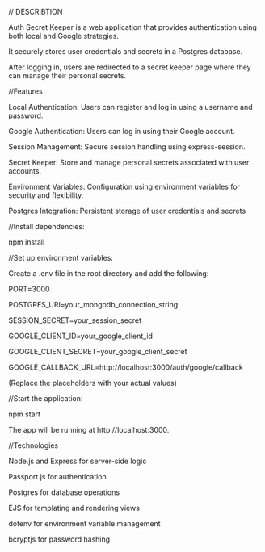 // DESCRIBTION

Auth Secret Keeper is a web application that provides authentication using both local and Google strategies.

It securely stores user credentials and secrets in a Postgres database.

After logging in, users are redirected to a secret keeper page where they can manage their personal secrets.


//Features

Local Authentication: Users can register and log in using a username and password.

Google Authentication: Users can log in using their Google account.

Session Management: Secure session handling using express-session.

Secret Keeper: Store and manage personal secrets associated with user accounts.

Environment Variables: Configuration using environment variables for security and flexibility.

Postgres Integration: Persistent storage of user credentials and secrets

//Install dependencies:

npm install

//Set up environment variables:

Create a .env file in the root directory and add the following:

PORT=3000

POSTGRES_URI=your_mongodb_connection_string

SESSION_SECRET=your_session_secret

GOOGLE_CLIENT_ID=your_google_client_id

GOOGLE_CLIENT_SECRET=your_google_client_secret

GOOGLE_CALLBACK_URL=http://localhost:3000/auth/google/callback

(Replace the placeholders with your actual values)

//Start the application:

npm start

The app will be running at http://localhost:3000.

//Technologies

Node.js and Express for server-side logic

Passport.js for authentication

Postgres for database operations

EJS for templating and rendering views

dotenv for environment variable management

bcryptjs for password hashing



